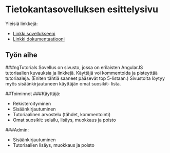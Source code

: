 # Tietokantasovelluksen esittelysivu

Yleisiä linkkejä:

* [Linkki sovellukseeni](http://ealanko.users.cs.helsinki.fi/ngtuto)
* [Linkki dokumentaatiooni](doc/dokumentaatio.pdf)

## Työn aihe
###ngTutorials
Sovellus on sivusto, jossa on erilaisten AngularJS tutoriaalien kuvauksia ja linkkejä. Käyttäjä voi kommentoida ja pisteyttää tutoriaaleja. (Eniten tähtiä saaneet pääsevät top 5-listaan.) Sivustolta löytyy myös sisäänkirjautuneen käyttäjän omat suosikit- lista.

##Toiminnot 
###Käyttäjä:
- Rekisteröityminen
- Sisäänkirjautuminen
- Tutoriaalinen arvostelu (tähdet, kommentointi)
- Omat suosikit: selailu, lisäys, muokkaus ja poisto 

###Admin:
- Sisäänkirjautuminen
- Tutoriaalien lisäys, muokkaus ja poisto

